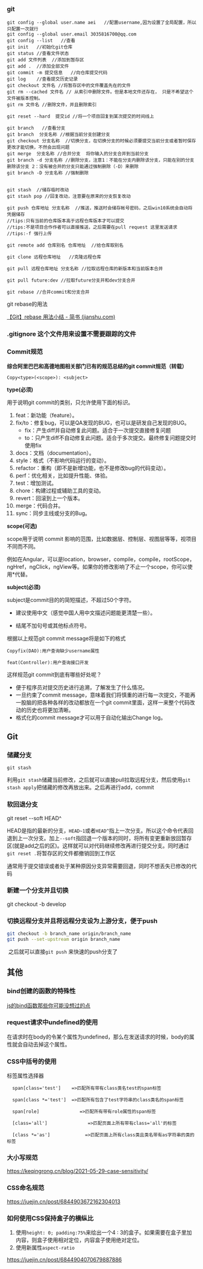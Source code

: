 ### git

```git
git config --global user.name aei   //配置username,因为设置了全局配置，所以只配置一次就行
git config --global user.email 3035816700@qq.com 
git config --list   //查看
git init   //初始化git仓库
git status //查看文件状态
git add 文件列表  //添加到暂存区
git add .  //添加全部文件
git commit -m 提交信息   //向仓库提交代码
git log    //查看提交历史记录
git checkout 文件名 //将暂存区中的文件覆盖先在的文件
git rm --cached 文件名 // 从索引中删除文件。但是本地文件还存在， 只是不希望这个文件被版本控制。
git rm 文件名 //删除文件，并且删除索引

git reset --hard  提交id //将一个项目回复到某次提交的时间线上

git branch   //查看分支
git branch  分支名称 //根据当前分支创建分支
git checkout 分支名称  //切换分支，在切换分支的时候必须要提交当前分支或者暂时保存更改才能切换，不然会出现问题
git merge  分支名称 //合并分支  将你输入的分支合并到当前分支
git branch -d 分支名称 //删除分支，注意1：不能在分支内删除该分支，只能在别的分支删除该分支 2：没有被合并的分支只能通过强制删除（-D）来删除
git branch -D 分支名称 //强制删除


git stash  //储存临时改动
git stash pop //回复改动，注意要在原来的分支恢复改动

git push 仓库地址 分支名称  //推送，推送时会储存帐号密码，之后win10系统会自动将凭据储存  
//tips:只有当前的仓库版本高于远程仓库版本才可以提交
//tips:不是项目合作作者可以直接推送，之后需要在pull request 这里发送请求
//tips:-f 强行上传

git remote add 仓库别名 仓库地址  //给仓库取别名

git clone 远程仓库地址   //克隆远程仓库

git pull 远程仓库地址 分支名称 //拉取远程仓库的新版本和当前版本合并

git pull future:dev //拉取future分支并和dev分支合并

git rebase //合并commit和分支合并
```

 git rebase的用法

[【Git】rebase 用法小结 - 简书 (jianshu.com)](https://www.jianshu.com/p/4a8f4af4e803) 

### .gitignore  这个文件用来设置不需要跟踪的文件 

### Commit规范

**综合阿里巴巴和高德地图相关部门已有的规范总结的git commit规范（转载）**

```git
Copy<type>(<scope>): <subject>
```

**type(必须)**

用于说明git commit的类别，只允许使用下面的标识。

1. feat：新功能（feature）。
2. fix/to：修复bug，可以是QA发现的BUG，也可以是研发自己发现的BUG。
   - fix：产生diff并自动修复此问题。适合于一次提交直接修复问题
   - to：只产生diff不自动修复此问题。适合于多次提交。最终修复问题提交时使用fix
3. docs：文档（documentation）。
4. style：格式（不影响代码运行的变动）。
5. refactor：重构（即不是新增功能，也不是修改bug的代码变动）。
6. perf：优化相关，比如提升性能、体验。
7. test：增加测试。
8. chore：构建过程或辅助工具的变动。
9. revert：回滚到上一个版本。
10. merge：代码合并。
11. sync：同步主线或分支的Bug。

**scope(可选)**

scope用于说明 commit 影响的范围，比如数据层、控制层、视图层等等，视项目不同而不同。

例如在Angular，可以是location，browser，compile，compile，rootScope， ngHref，ngClick，ngView等。如果你的修改影响了不止一个scope，你可以使用*代替。

**subject(必须)**

subject是commit目的的简短描述，不超过50个字符。

- 建议使用中文（感觉中国人用中文描述问题能更清楚一些）。

- 结尾不加句号或其他标点符号。

根据以上规范git commit message将是如下的格式

```
Copyfix(DAO):用户查询缺少username属性 

feat(Controller):用户查询接口开发
```

这样规范git commit到底有哪些好处呢？

- 便于程序员对提交历史进行追溯，了解发生了什么情况。
- 一旦约束了commit message，意味着我们将慎重的进行每一次提交，不能再一股脑的把各种各样的改动都放在一个git commit里面，这样一来整个代码改动的历史也将更加清晰。
- 格式化的commit message才可以用于自动化输出Change log。



## Git

### 储藏分支

`git stash`

利用`git stash`储藏当前修改，之后就可以直接pull拉取远程分支，然后使用`git stash apply`把储藏的修改再放出来。之后再进行add，commit



### 软回退分支

git reset --soft HEAD^

HEAD是指的最新的分支，`HEAD~1`或者`HEAD^`指上一次分支。所以这个命令代表回退到上一次分支。加上`--soft`指回退一个版本的同时，将所有变更重新放回暂存区(就是add之后的区)。这样就可以对代码继续修改再进行提交分支。同时通过`git reset .`将暂存区的文件都撤销回到工作区

通常用于提交错误或者处于某种原因分支异常需要回退，同时不想丢失已修改的代码



### 新建一个分支并且切换

git checkout -b develop



### 切换远程分支并且将远程分支设为上游分支，便于push

```bash
git checkout -b branch_name origin/branch_name
git push --set-upstream origin branch_name 
```

​	之后就可以直接`git push` 来快速的push分支了





## 其他



### bind创建的函数的特殊性

[js的bind函数那些你可能没想过的点](https://cloud.tencent.com/developer/article/1399270)



### request请求中undefined的使用

在请求时在body的令某个属性为undefined，那么在发送请求的时候，body的属性就会自动去掉这个属性。



### CSS中括号的使用

标签属性选择器

      span[class='test']    =>匹配所有带有class类名test的span标签
    
      span[class *='test']  =>匹配所有包含了test字符串的class类名的span标签
    
      span[role]               =>匹配所有带有role属性的span标签
    
      [class='all']               =>匹配页面上所有带有class='all'的标签
    
      [class *='as']             =>匹配页面上所有class类且类名带有as字符串的类的标签



### 大小写规范

https://keqingrong.cn/blog/2021-05-29-case-sensitivity/



### CSS命名规范

https://juejin.cn/post/6844903672162304013



### 如何使用CSS保持盒子的横纵比

1. 使用`height: 0; padding:75%`来绘出一个4 : 3的盒子。如果需要在盒子里加内容，则盒子使用相对定位，内容盒子使用绝对定位。
2. 使用新属性`aspect-ratio`

https://juejin.cn/post/6844904070679887886



### 